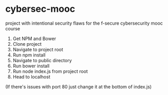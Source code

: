 # cybersec-mooc
project with intentional security flaws for the f-secure cybersecurity mooc course

1. Get NPM and Bower
2. Clone project
3. Navigate to project root
4. Run npm install
5. Navigate to public directory
6. Run bower install
7. Run node index.js from project root
8. Head to localhost

(If there's issues with port 80 just change it at the bottom of index.js)
